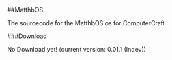 ##MatthbOS

The sourcecode for the MatthbOS os for ComputerCraft

###Download

No Download yet! (current version: 0.01.1 (Indev))
